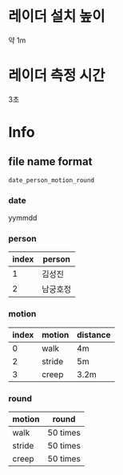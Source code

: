 # 레이더 설치 높이  
약 1m

# 레이더 측정 시간
3초 

# Info
## file name format
```
date_person_motion_round
```
### date
yymmdd  
### person
|index|person|
|---|---|
|1|김성진|
|2|남궁호정|

### motion
|index|motion|distance|
|---|---|---|
|0|walk|4m|
|2|stride|5m|
|3|creep|3.2m|

### round
|motion|round|
|---|---|
|walk|50 times|
|stride|50 times|
|creep|50 times|

